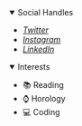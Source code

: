 

<details open>
<summary>Social Handles</summary>

<p>

- [*Twitter*](https://twitter.com/ravishankar_s)
- [*Instagram*](https://www.instagram.com/ravishankarsivasubramaniam)
- [*LinkedIn*](https://www.linkedin.com/in/ravibi/)
</p>
</details>  


<details open>
<summary>Interests</summary>

<p>

- :books: Reading 
- :watch: Horology
- :computer: Coding
</p>
</details>  